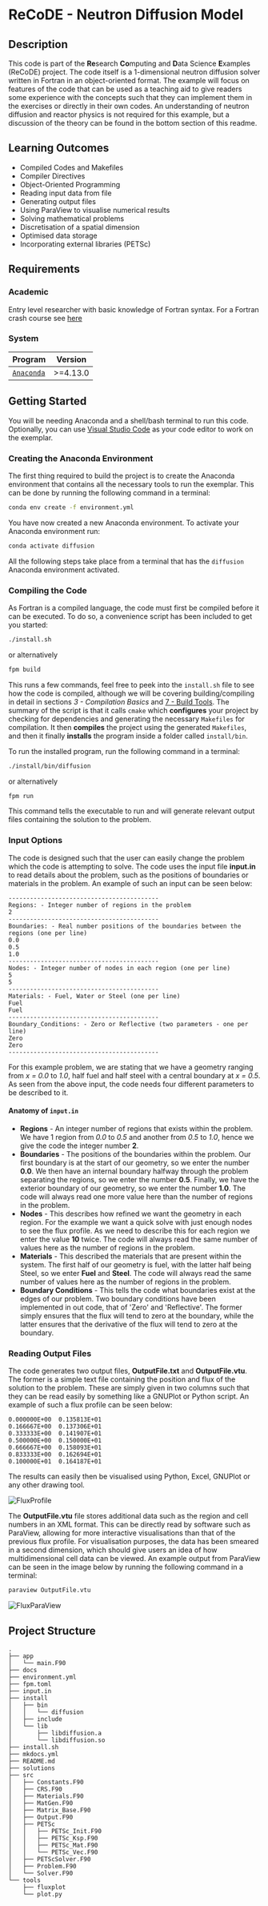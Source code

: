 # ReCoDE - Neutron Diffusion Model

## Description

This code is part of the **Re**search **Co**mputing and **D**ata Science **E**xamples (ReCoDE) project. The code itself is a 1-dimensional neutron diffusion solver written in Fortran in an object-oriented format. The example will focus on features of the code that can be used as a teaching aid to give readers some experience with the concepts such that they can implement them in the exercises or directly in their own codes. An understanding of neutron diffusion and reactor physics is not required for this example, but a discussion of the theory can be found in the bottom section of this readme.

## Learning Outcomes

- Compiled Codes and Makefiles
- Compiler Directives
- Object-Oriented Programming
- Reading input data from file
- Generating output files
- Using ParaView to visualise numerical results
- Solving mathematical problems
- Discretisation of a spatial dimension
- Optimised data storage
- Incorporating external libraries (PETSc)

## Requirements

### Academic

Entry level researcher with basic knowledge of Fortran syntax.
For a Fortran crash course see [here](https://www.tutorialspoint.com/fortran/fortran_basic_syntax.htm)

### System

| Program                                 | Version  |
| --------------------------------------- | -------- |
| [`Anaconda`](https://www.anaconda.com/) | >=4.13.0 |

## Getting Started

You will be needing Anaconda and a shell/bash terminal to run this code.
Optionally, you can use [Visual Studio Code](https://code.visualstudio.com/)
as your code editor to work on the exemplar.

### Creating the Anaconda Environment

The first thing required to build the project is to create the Anaconda environment
that contains all the necessary tools to run the exemplar. This can be done by running the following command in a terminal:

```sh
conda env create -f environment.yml
```

You have now created a new Anaconda environment. To activate your Anaconda environment run:

```sh
conda activate diffusion
```

All the following steps take place from a terminal that has the `diffusion` Anaconda
environment activated.

### Compiling the Code

As Fortran is a compiled language, the code must first be compiled before it can be executed.
To do so, a convenience script has been included to get you started:

```sh
./install.sh
```

or alternatively

```bash
fpm build
```

This runs a few commands, feel free to peek into the `install.sh` file to see how the code is compiled, although we will be covering building/compiling in detail in
sections _3 - Compilation Basics_ and [7 - Build Tools](docs/7-build-tools.md).
The summary of the script is that it calls `cmake` which **configures**
your project by checking for dependencies and generating the necessary `Makefiles` for compilation.
It then **compiles** the project using the generated `Makefiles`, and then it finally
**installs** the program inside a folder called `install/bin`.

To run the installed program, run the following command in a terminal:

```sh
./install/bin/diffusion
```

or alternatively

```sh
fpm run
```

This command tells the executable to run and will generate relevant output files containing the solution to the problem.

### Input Options

The code is designed such that the user can easily change the problem which the code is attempting to solve. The code uses the input file **input.in** to read details about the problem, such as the positions of boundaries or materials in the problem. An example of such an input can be seen below:

```log
------------------------------------------
Regions: - Integer number of regions in the problem
2
------------------------------------------
Boundaries: - Real number positions of the boundaries between the regions (one per line)
0.0
0.5
1.0
------------------------------------------
Nodes: - Integer number of nodes in each region (one per line)
5
5
------------------------------------------
Materials: - Fuel, Water or Steel (one per line)
Fuel
Fuel
------------------------------------------
Boundary_Conditions: - Zero or Reflective (two parameters - one per line)
Zero
Zero
------------------------------------------
```

For this example problem, we are stating that we have a geometry ranging from _x = 0.0_ to _1.0_, half fuel and half steel with a central boundary at _x = 0.5_. As seen from the above input, the code needs four different parameters to be described to it.

#### Anatomy of `input.in`

- **Regions** - An integer number of regions that exists within the problem. We have 1 region from _0.0_ to _0.5_ and another from _0.5_ to _1.0_, hence we give the code the integer number **2**.
- **Boundaries** - The positions of the boundaries within the problem. Our first boundary is at the start of our geometry, so we enter the number **0.0**. We then have an internal boundary halfway through the problem separating the regions, so we enter the number **0.5**. Finally, we have the exterior boundary of our geometry, so we enter the number **1.0**. The code will always read one more value here than the number of regions in the problem.
- **Nodes** - This describes how refined we want the geometry in each region. For the example we want a quick solve with just enough nodes to see the flux profile. As we need to describe this for each region we enter the value **10** twice. The code will always read the same number of values here as the number of regions in the problem.
- **Materials** - This described the materials that are present within the system. The first half of our geometry is fuel, with the latter half being Steel, so we enter **Fuel** and **Steel**. The code will always read the same number of values here as the number of regions in the problem.
- **Boundary Conditions** - This tells the code what boundaries exist at the edges of our problem. Two boundary conditions have been implemented in out code, that of 'Zero' and 'Reflective'. The former simply ensures that the flux will tend to zero at the boundary, while the latter ensures that the derivative of the flux will tend to zero at the boundary.

### Reading Output Files

The code generates two output files, **OutputFile.txt** and **OutputFile.vtu**. The former is a simple text file containing the position and flux of the solution to the problem. These are simply given in two columns such that they can be read easily by something like a GNUPlot or Python script. An example of such a flux profile can be seen below:

```log
0.000000E+00  0.135813E+01
0.166667E+00  0.137306E+01
0.333333E+00  0.141907E+01
0.500000E+00  0.150000E+01
0.666667E+00  0.158093E+01
0.833333E+00  0.162694E+01
0.100000E+01  0.164187E+01
```

The results can easily then be visualised using Python, Excel, GNUPlot or any other drawing tool.

![FluxProfile](docs/images/FluxProfile.png)

The **OutputFile.vtu** file stores additional data such as the region and cell numbers in an XML format. This can be directly read by software such as ParaView, allowing for more interactive visualisations than that of the previous flux profile. For visualisation purposes, the data has been smeared in a second dimension, which should give users an idea of how multidimensional cell data can be viewed. An example output from ParaView can be seen in the image below by running the following command in a terminal:

```sh
paraview OutputFile.vtu
```

![FluxParaView](docs/images/FluxParaview.png)

<!-- Generated via: tree  -I 'venv|build|[0-9][a-z]|[0-9]-*|assets|images|appendix.md|exercise.md|index.md|*.mod|*.png|*.vtu|*.txt' -->

## Project Structure

```tree
.
├── app
│   └── main.F90
├── docs
├── environment.yml
├── fpm.toml
├── input.in
├── install
│   ├── bin
│   │   └── diffusion
│   ├── include
│   └── lib
│       ├── libdiffusion.a
│       └── libdiffusion.so
├── install.sh
├── mkdocs.yml
├── README.md
├── solutions
├── src
│   ├── Constants.F90
│   ├── CRS.F90
│   ├── Materials.F90
│   ├── MatGen.F90
│   ├── Matrix_Base.F90
│   ├── Output.F90
│   ├── PETSc
│   │   ├── PETSc_Init.F90
│   │   ├── PETSc_Ksp.F90
│   │   ├── PETSc_Mat.F90
│   │   └── PETSc_Vec.F90
│   ├── PETScSolver.F90
│   ├── Problem.F90
│   └── Solver.F90
└── tools
    ├── fluxplot
    └── plot.py
```
